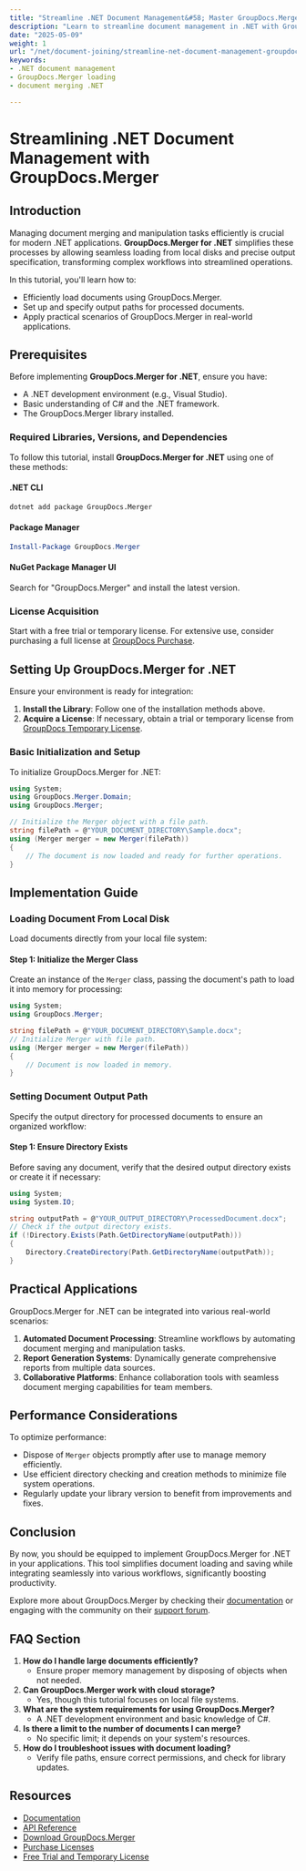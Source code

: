 ```yaml
---
title: "Streamline .NET Document Management&#58; Master GroupDocs.Merger for Efficient Merging"
description: "Learn to streamline document management in .NET with GroupDocs.Merger. This tutorial covers efficient loading, merging, and saving documents."
date: "2025-05-09"
weight: 1
url: "/net/document-joining/streamline-net-document-management-groupdocs-merger/"
keywords:
- .NET document management
- GroupDocs.Merger loading
- document merging .NET

---
```



# Streamlining .NET Document Management with GroupDocs.Merger

## Introduction

Managing document merging and manipulation tasks efficiently is crucial for modern .NET applications. **GroupDocs.Merger for .NET** simplifies these processes by allowing seamless loading from local disks and precise output specification, transforming complex workflows into streamlined operations.

In this tutorial, you'll learn how to:
- Efficiently load documents using GroupDocs.Merger.
- Set up and specify output paths for processed documents.
- Apply practical scenarios of GroupDocs.Merger in real-world applications.

## Prerequisites

Before implementing **GroupDocs.Merger for .NET**, ensure you have:
- A .NET development environment (e.g., Visual Studio).
- Basic understanding of C# and the .NET framework.
- The GroupDocs.Merger library installed.

### Required Libraries, Versions, and Dependencies

To follow this tutorial, install **GroupDocs.Merger for .NET** using one of these methods:

#### .NET CLI
```bash
dotnet add package GroupDocs.Merger
```

#### Package Manager
```powershell
Install-Package GroupDocs.Merger
```

#### NuGet Package Manager UI
Search for "GroupDocs.Merger" and install the latest version.

### License Acquisition

Start with a free trial or temporary license. For extensive use, consider purchasing a full license at [GroupDocs Purchase](https://purchase.groupdocs.com/buy).

## Setting Up GroupDocs.Merger for .NET

Ensure your environment is ready for integration:
1. **Install the Library**: Follow one of the installation methods above.
2. **Acquire a License**: If necessary, obtain a trial or temporary license from [GroupDocs Temporary License](https://purchase.groupdocs.com/temporary-license/).

### Basic Initialization and Setup

To initialize GroupDocs.Merger for .NET:
```csharp
using System;
using GroupDocs.Merger.Domain;
using GroupDocs.Merger;

// Initialize the Merger object with a file path.
string filePath = @"YOUR_DOCUMENT_DIRECTORY\Sample.docx";
using (Merger merger = new Merger(filePath))
{
    // The document is now loaded and ready for further operations.
}
```

## Implementation Guide

### Loading Document From Local Disk

Load documents directly from your local file system:

#### Step 1: Initialize the Merger Class
Create an instance of the `Merger` class, passing the document's path to load it into memory for processing:
```csharp
using System;
using GroupDocs.Merger;

string filePath = @"YOUR_DOCUMENT_DIRECTORY\Sample.docx";
// Initialize Merger with file path.
using (Merger merger = new Merger(filePath))
{
    // Document is now loaded in memory.
}
```

### Setting Document Output Path

Specify the output directory for processed documents to ensure an organized workflow:

#### Step 1: Ensure Directory Exists
Before saving any document, verify that the desired output directory exists or create it if necessary:
```csharp
using System;
using System.IO;

string outputPath = @"YOUR_OUTPUT_DIRECTORY\ProcessedDocument.docx";
// Check if the output directory exists.
if (!Directory.Exists(Path.GetDirectoryName(outputPath)))
{
    Directory.CreateDirectory(Path.GetDirectoryName(outputPath));
}
```

## Practical Applications

GroupDocs.Merger for .NET can be integrated into various real-world scenarios:
1. **Automated Document Processing**: Streamline workflows by automating document merging and manipulation tasks.
2. **Report Generation Systems**: Dynamically generate comprehensive reports from multiple data sources.
3. **Collaborative Platforms**: Enhance collaboration tools with seamless document merging capabilities for team members.

## Performance Considerations

To optimize performance:
- Dispose of `Merger` objects promptly after use to manage memory efficiently.
- Use efficient directory checking and creation methods to minimize file system operations.
- Regularly update your library version to benefit from improvements and fixes.

## Conclusion

By now, you should be equipped to implement GroupDocs.Merger for .NET in your applications. This tool simplifies document loading and saving while integrating seamlessly into various workflows, significantly boosting productivity.

Explore more about GroupDocs.Merger by checking their [documentation](https://docs.groupdocs.com/merger/net/) or engaging with the community on their [support forum](https://forum.groupdocs.com/c/merger).

## FAQ Section

1. **How do I handle large documents efficiently?**
   - Ensure proper memory management by disposing of objects when not needed.
2. **Can GroupDocs.Merger work with cloud storage?**
   - Yes, though this tutorial focuses on local file systems.
3. **What are the system requirements for using GroupDocs.Merger?**
   - A .NET development environment and basic knowledge of C#.
4. **Is there a limit to the number of documents I can merge?**
   - No specific limit; it depends on your system's resources.
5. **How do I troubleshoot issues with document loading?**
   - Verify file paths, ensure correct permissions, and check for library updates.

## Resources
- [Documentation](https://docs.groupdocs.com/merger/net/)
- [API Reference](https://reference.groupdocs.com/merger/net/)
- [Download GroupDocs.Merger](https://releases.groupdocs.com/merger/net/)
- [Purchase Licenses](https://purchase.groupdocs.com/buy)
- [Free Trial and Temporary License](https://releases.groupdocs.com/merger/net/)
